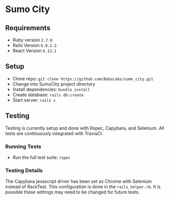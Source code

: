 # Sumo City

## Requirements
 * Ruby version
 `2.7.0`
 * Rails Version
 `6.0.2.2` 
 * React Version
 `6.13.2`

## Setup
* Clone repo: `git clone https://github.com/BabsLabs/sumo_city.git`
* Change into SumoCity project directory
* Install dependencies: `bundle install`
* Create database: `rails db:create`
* Start server: `rails s`

## Testing
Testing is currently setup and done with Rspec, Capybara, and Selenium. All tests are continuously integrated with TravisCI.

### Running Tests
* Run the full test suite: `rspec`

### Testing Details
The Capybara javascript driver has been set as Chrome with Selenium instead of RackTest. This configuration is done in the `rails_helper.rb`. It is possible these settings may need to be changed for future tests.